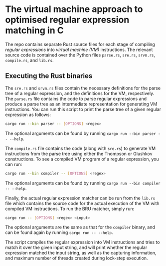 # The virtual machine approach to optimised regular expression matching in C

The repo contains separate Rust source files for each stage of compiling
_regular expressions_ into _virtual machine (VM)_ instructions. The relevant
source code is contained over the Python files `parse.rs`, `sre.rs`, `srvm.rs`,
`compile.rs`, and `lib.rs`.

## Executing the Rust binaries

The `sre.rs` and `srvm.rs` files contain the necessary definitions for the parse
tree of a regular expression, and the definitions for the VM, respectively. The
`parse.rs` file contains the code to parse regular expressions and produce a
parse tree as an intermediate representation for generating VM instructions. You
can run this script to print the parse tree of a given regular expression as
follows:

```bash
cargo run --bin parser -- [OPTIONS] <regex>
```

The optional arguments can be found by running `cargo run --bin parser --
--help`.

The `compile.rs` file contains the code (along with `sre.rs`) to generate VM
instructions from the parse tree using either the Thompson or Glushkov
constructions. To see a compiled VM program of a regular expression, you can
run:

```bash
cargo run --bin compiler -- [OPTIONS] <regex>
```

The optional arguments can be found by running `cargo run --bin compiler --
--help`.

Finally, the actual regular expression matcher can be run from the `lib.rs` file
which contains the source code for the actual execution of the VM with compiled
VM instructions. To run the BRU matcher, simply run:

```bash
cargo run -- [OPTIONS] <regex> <input>
```

The optional arguments are the same as that for the `compiler` binary, and can
be found again by running `cargo run -- --help`.

The script compiles the regular expression into VM instructions and tries to
match it over the given input string, and will print whether the regular
expression matched the input string, as well as the capturing information, and
maximum number of threads created during lock-step execution.
